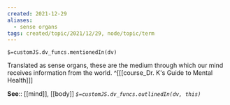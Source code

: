 ```yaml
---
created: 2021-12-29 
aliases:
  - sense organs
tags: created/topic/2021/12/29, node/topic/term
---
```

`$=customJS.dv_funcs.mentionedIn(dv)`

Translated as sense organs, these are the medium through which our mind receives information from the world.
 ^[[[course_Dr. K's Guide to Mental Health]]]

**See**:: [[mind]], [[body]]
*`$=customJS.dv_funcs.outlinedIn(dv, this)`*